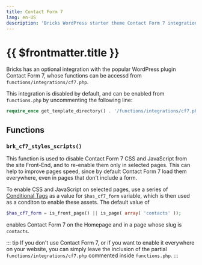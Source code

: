 ```yaml
---
title: Contact Form 7
lang: en-US
description: 'Bricks WordPress starter theme Contact Form 7 integration'
---
```


# {{ $frontmatter.title }}

Bricks has an optional integration with the popular WordPress plugin Contact Form 7, whose functions can be accessd from `functions/integrations/cf7.php`.

This integration is disabled by default, and can be enabled from `functions.php` by uncommenting the following line:

```php
require_once get_template_directory() . '/functions/integrations/cf7.php';
```

## Functions

### `brk_cf7_styles_scripts()`

This function is used to disable Contact Form 7 CSS and JavaScript from the site Front-End, and to re-enable them only in selected pages. This can help to improve pages speed, since by default Contact Form 7 load them everywhere, even in pages that don't include a form.

To enable CSS and JavaScript on selected pages, use a series of [Conditional Tags](https://codex.wordpress.org/Conditional_Tags) as a value for `$has_cf7_form` variable, which is then used as a conditon to enable these assets. The default value of 

```php
$has_cf7_form = is_front_page() || is_page( array( 'contacts' ));
```

enables Contact Form 7 on the Homepage and in a page whose slug is `contacts`. 

::: tip
If you don't use Contact Form 7, or if you want to enable it everywhere on your website, you can simply leave the inclusion of the partial `functions/integrations/cf7.php` commented inside `functions.php`.
:::